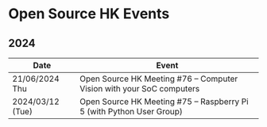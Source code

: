 # Open Source HK Events

## 2024

|Date|Event|
|-----|-|
|21/06/2024 Thu|Open Source HK Meeting #76 – Computer Vision with your SoC computers|
|2024/03/12 (Tue)| Open Source HK Meeting #75 – Raspberry Pi 5 (with Python User Group)|
